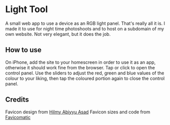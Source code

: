 # Light Tool
A small web app to use a device as an RGB light panel. That's really all it is. I made it to use for night time photoshoots and to host on a subdomain of my own website. Not very elegant, but it does the job.
## How to use
On iPhone, add the site to your homescreen in order to use it as an app, otherwise it should work fine from the browser. Tap or click to open the control panel. Use the sliders to adjust the red, green and blue values of the colour to your liking, then tap the coloured portion again to close the control panel.
## Credits
Favicon design from [Hilmy Abiyyu Asad](https://freeicons.io/video-production-3/color-grading-color-balance-colour-rgb-color-icon-467624#)
Favicon sizes and code from [Favicomatic](https://favicomatic.com/)